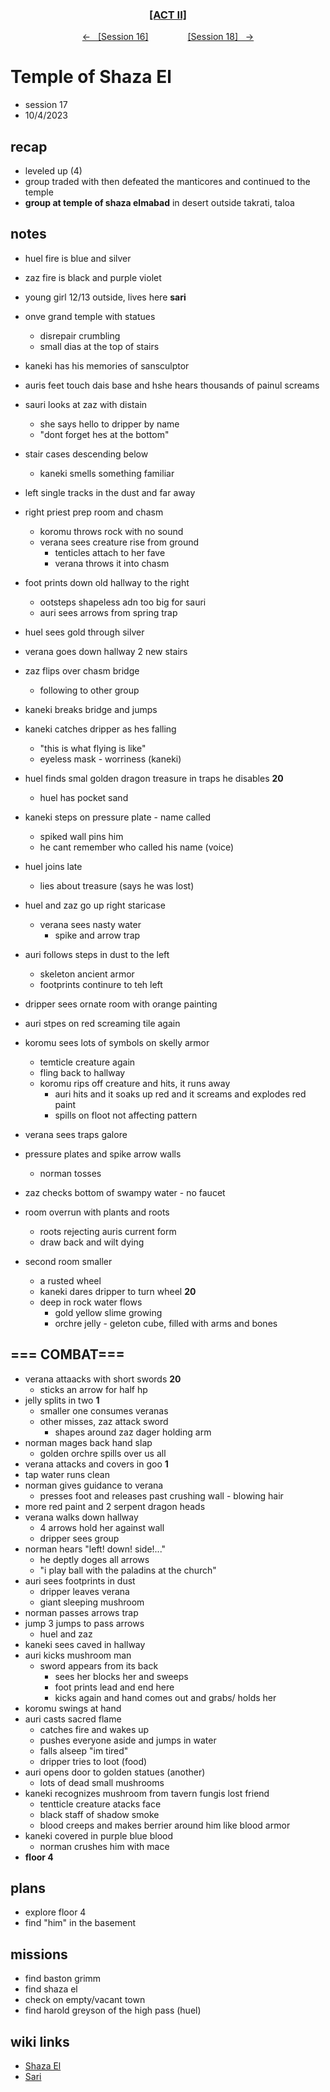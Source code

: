 <div align="center"> 
  <h3 align="center"><a href="https://github.com/h-griffin/dnd-notes/blob/main/grimmhaus/act-II" >[ACT II]</a></h3>
  <p align="center"> 
    <a href="https://github.com/h-griffin/dnd-notes/blob/main/grimmhaus/act-II/shaza-el/23-9-27.md" >&larr; &nbsp; [Session 16]</a>
    &nbsp;&nbsp;&nbsp;&nbsp;&nbsp;&nbsp;&nbsp;&nbsp;&nbsp;&nbsp;&nbsp;&nbsp;&nbsp;&nbsp;   
    <a href="https://github.com/h-griffin/dnd-notes/blob/main/grimmhaus/act-II/shaza-el/23-10-11.md" >[Session 18] &nbsp; &rarr;</a>
  </p>
</div>

# Temple of Shaza El 
- session 17
- 10/4/2023

## recap 
- leveled up (4)
- group traded with then defeated the manticores and continued to the temple
- **group at temple of shaza elmabad**  in desert outside takrati, taloa

## notes 
- huel fire is blue and silver
- zaz fire is black and purple violet

- young girl 12/13 outside, lives here **sari**
- onve grand temple with statues
    - disrepair crumbling
    - small dias at the top of stairs
- kaneki has his memories of sansculptor
- auris feet touch dais base and hshe hears thousands of painul screams
- sauri looks at zaz with distain
    - she says hello to dripper by name
    - "dont forget hes at the bottom"
- stair cases descending below
    - kaneki smells something familiar
- left single tracks in the dust and far away
- right priest prep room and chasm
    - koromu throws rock with no sound
    - verana sees creature rise from ground
        - tenticles attach to her fave
        - verana throws it into chasm
- foot prints down old hallway to the right
    - ootsteps shapeless adn too big for sauri
    - auri sees arrows from spring trap
- huel sees gold through silver
- verana goes down hallway 2 new stairs
- zaz flips over chasm bridge
    - following to other group
- kaneki breaks bridge and jumps
- kaneki catches dripper as hes falling
    - "this is what flying is like"
    - eyeless mask - worriness (kaneki)
- huel finds smal golden dragon treasure in traps he disables **20**
    - huel has pocket sand
- kaneki steps on pressure plate - name called
    - spiked wall pins him
    - he cant remember who called his name (voice)
- huel joins late
    - lies about treasure (says he was lost)
- huel and zaz go up right staricase
    - verana sees nasty water
        - spike and arrow trap
- auri follows steps in dust to the left
    - skeleton ancient armor
    - footprints continure to teh left
- dripper sees ornate room with orange painting
- auri stpes on red screaming tile again
- koromu sees lots of symbols on skelly armor
    - temticle creature again
    - fling back to hallway
    - koromu rips off creature and hits, it runs away
        - auri hits and it soaks up red and it screams and explodes red paint
        - spills on floot not affecting pattern
- verana sees traps galore
- pressure plates and spike arrow walls
    - norman tosses
- zaz checks bottom of swampy water - no faucet
- room overrun with plants and roots
    - roots rejecting auris current form
    - draw back and wilt dying
- second room smaller
    - a rusted wheel
    - kaneki dares dripper to turn wheel **20**
    - deep in rock water flows
        - gold yellow slime growing
        - orchre jelly - geleton cube, filled with arms and bones

## === COMBAT===
- verana attaacks with short swords **20**
    - sticks an arrow for half hp
- jelly splits in two **1**
    - smaller one consumes veranas
    - other misses, zaz attack sword
        - shapes around zaz dager holding arm
- norman mages back hand slap
    - golden orchre spills over us all
- verana attacks and covers in goo **1**
- tap water runs clean
- norman gives guidance to verana
    - presses foot and releases past crushing wall - blowing hair
- more red paint and 2 serpent dragon heads
- verana walks down hallway
    - 4 arrows hold her against wall
    - dripper sees group
- norman hears "left! down! side!..."
    - he deptly doges all arrows
    - "i play ball with the paladins at the church"
- auri sees footprints in dust
    - dripper leaves verana
    - giant sleeping mushroom
- norman passes arrows trap
- jump 3 jumps to pass arrows
    - huel and zaz
- kaneki sees caved in hallway
- auri kicks mushroom man
    - sword appears from its back
        - sees her blocks her and sweeps
        - foot prints lead and end here
        - kicks again and hand comes out and grabs/ holds her
- koromu swings at hand
- auri casts sacred flame
    - catches fire and wakes up
    - pushes everyone aside and jumps in water
    - falls alseep "im tired"
    - dripper tries to loot (food)
- auri opens door to golden statues (another)
    - lots of dead small mushrooms
- kaneki recognizes mushroom from tavern fungis lost friend
    - tentticle creature atacks face
    - black staff of shadow smoke
    - blood creeps and makes berrier around him like blood armor
- kaneki covered in purple blue blood
    - norman crushes him with mace
- **floor 4**


## plans 
- explore floor 4
- find "him" in the basement 

## missions
- find baston grimm
- find shaza el
- check on empty/vacant town
- find harold greyson of the high pass (huel)

## wiki links
- [Shaza El](../lore.md#shaza-el)
- [Sari](../lore.md#sari)